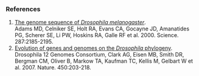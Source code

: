 ### References

1.  [The genome sequence of *Drosophila
    melanogaster*](http://europepmc.org/abstract/MED/10731132).\
    Adams MD, Celniker SE, Holt RA, Evans CA, Gocayne JD, Amanatides PG,
    Scherer SE, Li PW, Hoskins RA, Galle RF et al. 2000. Science.
    287:2185-2195.
2.  [Evolution of genes and genomes on the *Drosophila*
    phylogeny](http://europepmc.org/abstract/MED/17994087).\
    Drosophila 12 Genomes Consortium, Clark AG, Eisen MB, Smith DR,
    Bergman CM, Oliver B, Markow TA, Kaufman TC, Kellis M, Gelbart W et
    al. 2007. Nature. 450:203-218.
